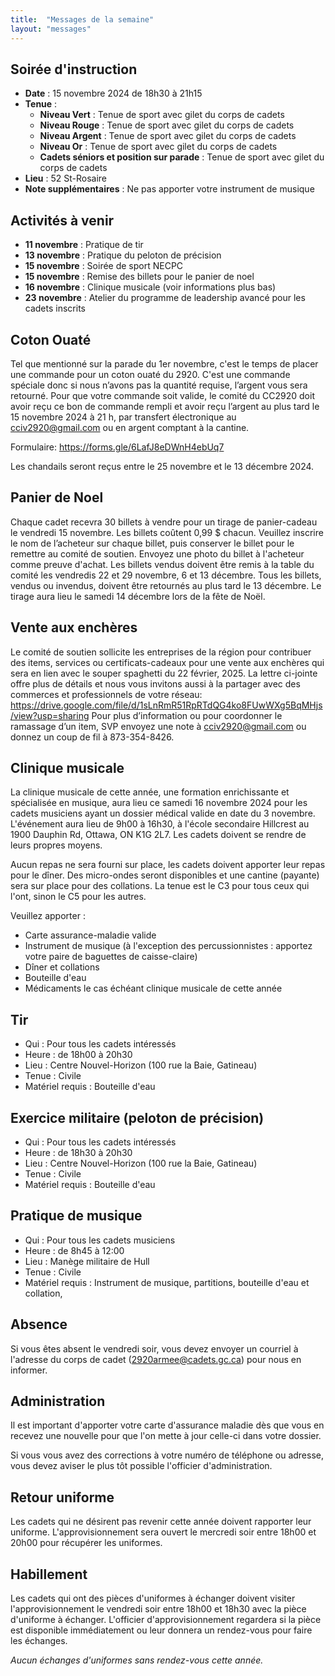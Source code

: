 ```yaml
---
title:  "Messages de la semaine"
layout: "messages"
---
```

 
## Soirée d'instruction  

- **Date** : 15 novembre 2024 de 18h30 à 21h15
- **Tenue** :
  - **Niveau Vert** : Tenue de sport avec gilet du corps de cadets 
  - **Niveau Rouge** : Tenue de sport avec gilet du corps de cadets 
  - **Niveau Argent** : Tenue de sport avec gilet du corps de cadets 
  - **Niveau Or** : Tenue de sport avec gilet du corps de cadets 
  - **Cadets séniors et position sur parade** :  Tenue de sport avec gilet du corps de cadets 
- **Lieu** : 52 St-Rosaire
- **Note supplémentaires** : Ne pas apporter votre instrument de musique

   
## Activités à venir
 
- **11 novembre** : Pratique de tir
- **13 novembre** : Pratique du peloton de précision
- **15 novembre** : Soirée de sport NECPC
- **15 novembre** : Remise des billets pour le panier de noel
- **16 novembre** : Clinique musicale (voir informations plus bas)
- **23 novembre** : Atelier du programme de leadership avancé pour les cadets inscrits

## Coton Ouaté 

Tel que mentionné sur la parade du 1er novembre, c'est le temps de placer une commande pour un coton ouaté du 2920. C'est une commande spéciale donc si nous n’avons pas la quantité requise, l’argent vous sera retourné. Pour que votre commande soit valide, le comité du CC2920 doit avoir reçu ce bon de commande rempli et avoir reçu l’argent au plus tard le 15 novembre 2024 à 21 h, par transfert électronique au <cciv2920@gmail.com> ou en argent comptant à la cantine.

Formulaire: <https://forms.gle/6LafJ8eDWnH4ebUq7>

Les chandails seront reçus entre le 25 novembre et le 13 décembre 2024.

## Panier de Noel

Chaque cadet recevra 30 billets à vendre pour un tirage de panier-cadeau le vendredi 15 novembre. Les billets coûtent 0,99 $ chacun. Veuillez inscrire le nom de l’acheteur sur chaque billet, puis conserver le billet pour le remettre au comité de soutien. Envoyez une photo du billet à l'acheteur comme preuve d'achat. Les billets vendus doivent être remis à la table du comité les vendredis 22 et 29 novembre, 6 et 13 décembre. Tous les billets, vendus ou invendus, doivent être retournés au plus tard le 13 décembre. Le tirage aura lieu le samedi 14 décembre lors de la fête de Noël.

## Vente aux enchères

Le comité de soutien sollicite les entreprises de la région pour contribuer des items, services ou certificats-cadeaux pour une vente aux enchères qui sera en lien avec le souper spaghetti du 22 février, 2025.
La lettre ci-jointe offre plus de détails et nous vous invitons aussi à la partager avec des commerces et professionnels de votre réseau:  <https://drive.google.com/file/d/1sLnRmR51RpRTdQG4ko8FUwWXg5BqMHjs/view?usp=sharing>
Pour plus d’information ou pour coordonner le ramassage d’un item, SVP envoyez une note à <cciv2920@gmail.com> ou donnez un coup de fil à 873-354-8426.

## Clinique musicale

La clinique musicale de cette année, une formation enrichissante et spécialisée en musique, aura lieu ce samedi 16 novembre 2024 pour les cadets musiciens ayant un dossier médical valide en date du 3 novembre. 
L'événement aura lieu de 9h00 à 16h30, à l'école secondaire Hillcrest au 1900 Dauphin Rd, Ottawa, ON K1G 2L7. Les cadets doivent se rendre de leurs propres moyens.

Aucun repas ne sera fourni sur place, les cadets doivent apporter leur repas pour le dîner. Des micro-ondes seront disponibles et une cantine (payante) sera sur place pour des collations.
La tenue est le C3 pour tous ceux qui l'ont, sinon le C5 pour les autres.

Veuillez apporter : 
 - Carte assurance-maladie valide
 - Instrument de musique (à l'exception des percussionnistes : apportez votre paire de baguettes de caisse-claire)
 - Dîner et collations
 - Bouteille d'eau
 - Médicaments le cas échéant
 clinique musicale de cette année


## Tir

- Qui : Pour tous les cadets intéressés 
- Heure : de 18h00 à 20h30
- Lieu : Centre Nouvel-Horizon (100 rue la Baie, Gatineau) 
- Tenue : Civile
- Matériel requis : Bouteille d'eau

## Exercice militaire (peloton de précision)

- Qui :  Pour tous les cadets intéressés 
- Heure : de 18h30 à 20h30
- Lieu : Centre Nouvel-Horizon (100 rue la Baie, Gatineau) 
- Tenue : Civile
- Matériel requis : Bouteille d'eau
  
## Pratique de musique

- Qui : Pour tous les cadets musiciens 
- Heure : de 8h45 à 12:00
- Lieu : Manège militaire de Hull  
- Tenue : Civile
- Matériel requis : Instrument de musique, partitions, bouteille d'eau et collation, 



## Absence

Si vous êtes absent le vendredi soir, vous devez envoyer un courriel à l'adresse du corps de cadet (<2920armee@cadets.gc.ca>) pour nous en informer.

## Administration

Il est important d'apporter votre carte d'assurance maladie dès que vous en recevez une nouvelle pour que l'on mette à jour celle-ci dans votre dossier.

Si vous vous avez des corrections à votre numéro de téléphone ou adresse, vous devez aviser le plus tôt possible l'officier d'administration. 

## Retour uniforme

Les cadets qui ne désirent pas revenir cette année doivent rapporter leur uniforme. L'approvisionnement sera ouvert le mercredi soir entre 18h00 et 20h00 pour récupérer les uniformes.

## Habillement

Les cadets qui ont des pièces d'uniformes à échanger doivent visiter l'approvisionnement le vendredi soir entre 18h00 et 18h30 avec la pièce d'uniforme à échanger.  L'officier d'approvisionnement regardera si la pièce est disponible immédiatement ou leur donnera un rendez-vous pour faire les échanges.

*Aucun échanges d'uniformes sans rendez-vous cette année.*

